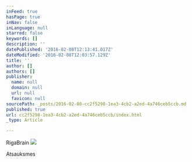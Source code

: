 ```yaml
---
inFeed: true
hasPage: true
inNav: false
inLanguage: null
starred: false
keywords: []
description: ''
datePublished: '2016-02-08T12:13:41.017Z'
dateModified: '2016-02-08T12:03:57.129Z'
title: ''
author: []
authors: []
publisher:
  name: null
  domain: null
  url: null
  favicon: null
sourcePath: _posts/2016-02-08-cc2f5298-1ea3-4cb2-a2ed-4a746ceb5ccb.md
published: true
url: cc2f5298-1ea3-4cb2-a2ed-4a746ceb5ccb/index.html
_type: Article

---
```

RigaBrain
![](https://the-grid-user-content.s3-us-west-2.amazonaws.com/e03ff7c5-ac20-479b-9152-0005be91124a.png)

Atsauksmes